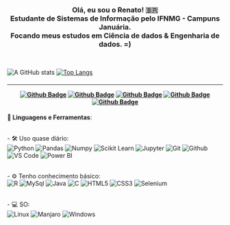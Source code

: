 
<h3 align="center">
 <br>
Olá, eu sou o Renato! 🇧🇷
<br>
 Estudante de Sistemas de Informação pelo IFNMG - Campuns Januária. <br>
 Focando meus estudos em Ciência de dados & Engenharia de dados. =) 
</h3>

<br>

![A GitHub stats](https://github-readme-stats.vercel.app/api?username=Renatolopo&show_icons=true&theme=tokyonight)
[![Top Langs](https://github-readme-stats.vercel.app/api/top-langs/?username=Renatolopo&layout=compact&theme=tokyonight)](https://github.com/Renatolopo)

<h4 align="center">

<hr>
  
  [![Github Badge](https://img.shields.io/badge/Twitter-1DA1F2?style=for-the-badge&logo=twitter&logoColor=white)](https://twitter.com/Montalvaooo)
  [![Github Badge](https://img.shields.io/badge/medium-%2312100E.svg?&style=for-the-badge&logo=medium&logoColor=white)](https://renatolopo.medium.com/)
  [![Github Badge](https://img.shields.io/badge/LinkedIn-0077B5?style=for-the-badge&logo=linkedin&logoColor=white)](https://www.linkedin.com/in/renatolopo/)
  [![Github Badge](https://img.shields.io/badge/Stack_Overflow-FE7A16?style=for-the-badge&logo=stack-overflow&logoColor=white)](https://pt.stackoverflow.com/users/193062/renato-lopo)
  [![Github Badge](https://img.shields.io/badge/Kaggle-20BEFF?style=for-the-badge&logo=Kaggle&logoColor=white)](https://www.kaggle.com/renatolopo)
  
</h4>

  
<b>🚀 Linguagens e Ferramentas</b>:

 <br>- 🛠️ Uso  quase diário:</br>
 ![Python](https://img.shields.io/badge/Python-3776AB?style=for-the-badge&logo=python&logoColor=white)
 ![Pandas](https://img.shields.io/badge/Pandas-2C2D72?style=for-the-badge&logo=pandas&logoColor=white)
 ![Numpy](https://img.shields.io/badge/Numpy-777BB4?style=for-the-badge&logo=numpy&logoColor=white)
 ![Scikit Learn](https://img.shields.io/badge/-Scikit%20Learn-grey?style=for-the-badge&logo=scikit-learn)
 ![Jupyter](https://img.shields.io/badge/Jupyter-F37626.svg?&style=for-the-badge&logo=Jupyter&logoColor=white)
 ![Git](https://img.shields.io/badge/Git-F05032?style=for-the-badge&logo=git&logoColor=white)
 ![Github](https://img.shields.io/badge/-Github-black?style=for-the-badge&logo=Github)
 ![VS Code](https://img.shields.io/badge/Visual_Studio_Code-0078D4?style=for-the-badge&logo=visual%20studio%20code&logoColor=white)
 ![Power BI](https://img.shields.io/badge/PowerBI-F2C811?style=for-the-badge&logo=Power%20BI&logoColor=white)

 <br>- ⚙️ Tenho conhecimento básico:</br>
 ![R](https://img.shields.io/badge/R-276DC3?style=for-the-badge&logo=r&logoColor=white)
 ![MySql](https://img.shields.io/badge/MySQL-00000F?style=for-the-badge&logo=mysql&logoColor=white)
 ![Java](https://img.shields.io/badge/Java-ED8B00?style=for-the-badge&logo=java&logoColor=white)
 ![C](https://img.shields.io/badge/C-00599C?style=for-the-badge&logo=c&logoColor=white)
 ![HTML5](https://img.shields.io/badge/HTML5-E34F26?style=for-the-badge&logo=html5&logoColor=white)
 ![CSS3](https://img.shields.io/badge/CSS3-1572B6?style=for-the-badge&logo=css3&logoColor=white)
 ![Selenium](https://img.shields.io/badge/Selenium-43B02A?style=for-the-badge&logo=Selenium&logoColor=white)
 
 
 <br>- 💻 SO: </br>
 ![Linux](https://img.shields.io/badge/Linux-FCC624?style=for-the-badge&logo=linux&logoColor=black)
 ![Manjaro](https://img.shields.io/badge/manjaro-35BF5C?style=for-the-badge&logo=manjaro&logoColor=white)
 ![Windows](https://img.shields.io/badge/Windows-0078D6?style=for-the-badge&logo=windows&logoColor=white)
 
 
 
 
 


 <br>



